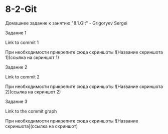 # 8-2-Git
Домашнее задание к занятию "8.1.Git" - Grigoryev Sergei

Задание 1

Link to commit 1

При необходимости прикрепитe сюда скриншоты ![Название скриншота 1](ссылка на скриншот 1)

Задание 2

Link to commit 2

При необходимости прикрепитe сюда скриншоты ![Название скриншота 2](ссылка на скриншот 2)

Задание 3

Link to the commit graph

При необходимости прикрепитe сюда скриншоты ![Название скриншота](ссылка на скриншот)
